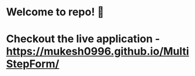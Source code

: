 
# Welcome to repo! 👋

# Checkout the live application -  https://mukesh0996.github.io/MultiStepForm/